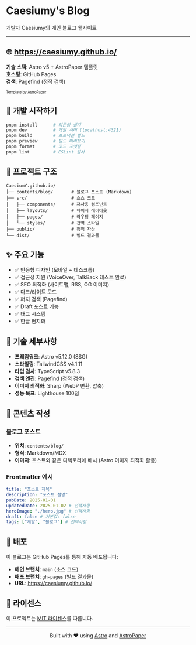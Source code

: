 # Caesiumy's Blog

개발자 Caesiumy의 개인 블로그 웹사이트

---

## 🌐 https://caesiumy.github.io/

**기술 스택**: Astro v5 + AstroPaper 템플릿  
**호스팅**: GitHub Pages  
**검색**: Pagefind (정적 검색)

<sub><sup>Template by <a href="https://github.com/satnaing/astro-paper">AstroPaper</a></sup></sub>

## 🚀 개발 시작하기

```bash
pnpm install      # 의존성 설치
pnpm dev          # 개발 서버 (localhost:4321)
pnpm build        # 프로덕션 빌드
pnpm preview      # 빌드 미리보기
pnpm format       # 코드 포맷팅
pnpm lint         # ESLint 검사
```

## 📁 프로젝트 구조

```
CaesiumY.github.io/
├── contents/blog/       # 블로그 포스트 (Markdown)
├── src/                 # 소스 코드
│   ├── components/      # 재사용 컴포넌트
│   ├── layouts/         # 페이지 레이아웃
│   ├── pages/           # 라우팅 페이지
│   └── styles/          # 전역 스타일
├── public/              # 정적 자산
└── dist/                # 빌드 결과물
```

## ✨ 주요 기능

- ✅ 반응형 디자인 (모바일 ~ 데스크톱)
- ✅ 접근성 지원 (VoiceOver, TalkBack 테스트 완료)
- ✅ SEO 최적화 (사이트맵, RSS, OG 이미지)
- ✅ 다크/라이트 모드
- ✅ 퍼지 검색 (Pagefind)
- ✅ Draft 포스트 기능
- ✅ 태그 시스템
- ✅ 한글 현지화

## 🎨 기술 세부사항

- **프레임워크**: Astro v5.12.0 (SSG)
- **스타일링**: TailwindCSS v4.1.11
- **타입 검사**: TypeScript v5.8.3
- **검색 엔진**: Pagefind (정적 검색)
- **이미지 최적화**: Sharp (WebP 변환, 압축)
- **성능 목표**: Lighthouse 100점

## 📝 콘텐츠 작성

### 블로그 포스트

- **위치**: `contents/blog/`
- **형식**: Markdown/MDX
- **이미지**: 포스트와 같은 디렉토리에 배치 (Astro 이미지 최적화 활용)

### Frontmatter 예시

```yaml
title: "포스트 제목"
description: "포스트 설명"
pubDate: 2025-01-01
updatedDate: 2025-01-02 # 선택사항
heroImage: "./hero.jpg" # 선택사항
draft: false # 기본값: false
tags: ["개발", "블로그"] # 선택사항
```

## 🚀 배포

이 블로그는 GitHub Pages를 통해 자동 배포됩니다:

- **메인 브랜치**: `main` (소스 코드)
- **배포 브랜치**: `gh-pages` (빌드 결과물)
- **URL**: https://caesiumy.github.io/

## 📄 라이센스

이 프로젝트는 [MIT 라이센스](LICENSE)를 따릅니다.

---

<div align="center">
  <p>Built with ❤️ using <a href="https://astro.build">Astro</a> and <a href="https://github.com/satnaing/astro-paper">AstroPaper</a></p>
</div>
